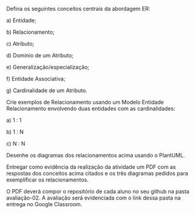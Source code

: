 Defina os seguintes conceitos centrais da abordagem ER:

a) Entidade;

b) Relacionamento;

c) Atributo;

d) Domínio de um Atributo;

e) Generalização/especialização;

f) Entidade Associativa;

g) Cardinalidade de um Atributo.

Crie exemplos de Relacionamento usando um Modelo Entidade Relacionamento envolvendo duas entidades com as cardinalidades:

a) 1 : 1

b) 1 : N

c) N : N

Desenhe os diagramas dos relacionamentos acima usando o PlantUML.

Entregar como evidência da realização da atividade um PDF com as respostas dos conceitos acima citados e os três diagramas pedidos para exemplificar os relacionamentos.

O PDF deverá compor o repositório de cada aluno no seu github na pasta avaliação-02. 
A avaliação será evidenciada com o link dessa pasta na entrega no Google Classroom.
